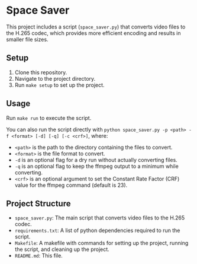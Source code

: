 # Space Saver

This project includes a script (`space_saver.py`) that converts video files to the H.265 codec, which provides more efficient encoding and results in smaller file sizes.

## Setup

1. Clone this repository.
2. Navigate to the project directory.
3. Run `make setup` to set up the project.

## Usage

Run `make run` to execute the script.

You can also run the script directly with `python space_saver.py -p <path> -f <format> [-d] [-q] [-c <crf>]`, where:

- `<path>` is the path to the directory containing the files to convert.
- `<format>` is the file format to convert.
- `-d` is an optional flag for a dry run without actually converting files.
- `-q` is an optional flag to keep the ffmpeg output to a minimum while converting.
- `<crf>` is an optional argument to set the Constant Rate Factor (CRF) value for the ffmpeg command (default is 23).

## Project Structure

- `space_saver.py`: The main script that converts video files to the H.265 codec.
- `requirements.txt`: A list of python dependencies required to run the script.
- `Makefile`: A makefile with commands for setting up the project, running the script, and cleaning up the project.
- `README.md`: This file.
